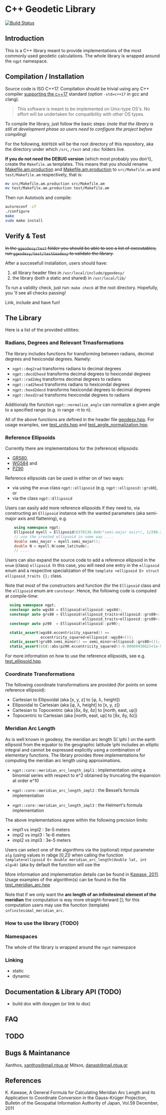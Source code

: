 # C++ Geodetic Library

[![Build Status](https://travis-ci.com/xanthospap/ggeodesy.svg?branch=master)](https://travis-ci.com/xanthospap/ggeodesy)

## Introduction

This is a C++ library meant to provide implementations of the most commonly used
geodetic calculations. The whole library is wrapped around the `ngpt` namespace.

## Compilation / Installation

Source code is ISO C++17. Compilation should be trivial using any C++ compiler
[supporting the c++17](https://en.wikipedia.org/wiki/C%2B%2B17#Compiler_support) 
standard (option `-std=c++17` in gcc and clang).

> This software is meant to be implemented on Unix-type OS's. No effort will be
> undertaken for compatibility with other OS types.

To compile the library, just follow the basic steps: (*note that the library is still at development phase so users need to configure the project before compiling*)

For the following, `ROOTDIR` will be the root directory of this repository,
aka the directory under which `/src`, `/test` and `/doc` folders live.

**If you do not need the DEBUG version** (which most probably you don't), create the `Makefile.am` templates. This means that you
should rename [Makefile.am.production](src/Makefile.am.production) and [Makefile.am.production](test/Makefile.am.production) to
`src/Makefile.am` and `test/Makefile.am` respectively, that is:

```bash
mv src/Makefile.am.production src/Makefile.am
mv test/Makefile.am.production test/Makefile.am
```

Then run Autotools and compile:

```bash
autoreconf -if
./configure
make
sudo make install
```

## Verify & Test

~~In the `ggeodesy/test` folder you should be able to see a list of executables; run `ggeodesy/test/testGeodesy` to validate the library.~~

After a succesefull installation, users should have:

1. all library header files in `/usr/local/include/ggeodesy/`
2. the library (both a static and shared) in `/usr/local/lib/`

To run a validity check, just run: `make check` at the root directory. Hopefully, 
you 'll see all checks passing!

Link, include and have fun!

## The Library

Here is a list of the provided utilities:

### Radians, Degrees and Relevant Trnasformations

The library includes functions for transforming between radians, decimal degrees 
and hexicondal degrees. Namely:

  - `ngpt::deg2rad` transforms radians to decimal degrees
  - `ngpt::decd2hexd` transforms decimal degrees to hexicondal degrees
  - `ngpt::rad2deg` transforms decimal degrees to radians
  - `ngpt::rad2hexd` transforms radians to hexicondal degrees
  - `ngpt::hexd2decd` transforms hexicondal degrees to decimal degrees
  - `ngpt::hexd2rad` transforms hexicondal degrees to radians

Additionaly the function `ngpt::normalize_angle` can normalize a given angle 
to a specified range (e.g. in range -π to π).

All of the above functions are defined in the header file [geodesy.hpp](https://github.com/xanthospap/ggeodesy/blob/master/src/geodesy.hpp). For usage examples, see 
[test_units.hpp](https://github.com/xanthospap/ggeodesy/blob/master/test/test_units.cpp) and [test_angle_normalization.hpp](https://github.com/xanthospap/ggeodesy/blob/master/test/test_angle_normalization.cc).

### Reference Ellipsoids

Currently there are implementations for the (reference) ellipsoids:

  - [GRS80](https://en.wikipedia.org/wiki/Geodetic_Reference_System_1980),
  - [WGS84](https://en.wikipedia.org/wiki/World_Geodetic_System) and 
  - [PZ90](https://eng.mil.ru/files/PZ-90.11_final-v8.pdf)

Reference ellipsoids can be used in either on of two ways:

 - via using the `enum` class `ngpt::ellipsoid` (e.g. `ngpt::ellipsoid::grs80`), or
 - via the class `ngpt::Ellipsoid`

Users can easily add more reference ellipsoids if they need to, via constructing 
an `Ellipsoid` instance with the wanted parameters (aka semi-major axis and flattening), e.g.

```cpp
    using namespace ngpt;
    Ellipsoid myell = Ellipsoid(6378136.0e0/*semi-major axis*/, 1/298.25784/*flattening factor*/);
    // use the created ellipsoid in some way ....
    double semi_major = myell.semi_major();
    double N = myell.N(some_latitude);
    // ....
```

Users can also expand the source code to add a reference ellipsoid in the `enum` (class)
`ellipsoid`. In this case, you will need one entry in the `ellipsoid` enum and a
respective specialization of the `template <ellipsoid E> struct ellipsoid_traits {};` 
class.

Note that most of the constructors and function (for the `Ellipsoid` class and the 
`ellipsoid` enum are `constexpr`. Hence, the following code is computed at compile-time:

```cpp
  using namespace ngpt;
  constexpr auto wgs84 = Ellipsoid(ellipsoid::wgs84);
  constexpr auto grs80 = Ellipsoid(ellipsoid_traits<ellipsoid::grs80>::a,
                                   ellipsoid_traits<ellipsoid::grs80>::f);
  constexpr auto pz90  = Ellipsoid(ellipsoid::pz90);

  static_assert(wgs84.eccentricity_squared() == 
                eccentricity_squared<ellipsoid::wgs84>());
  static_assert(grs80.semi_minor() == semi_minor<ellipsoid::grs80>());
  static_assert(std::abs(pz90.eccentricity_squared()-0.0066943662)<1e-9);
```

For more information on how to use the reference ellipsoids, see e.g. [test_ellipsoid.hpp](https://github.com/xanthospap/ggeodesy/blob/master/test/test_ellipsoid.cpp).

### Coordinate Transformations

The following coordinate transformations are provided (for points on some reference ellipsoid):
* Cartesian to Ellipsoidal (aka [x, y, z] to [φ, λ, height])
* Ellipsoidal to Cartesian (aka [φ, λ, height] to [x, y, z])
* Cartesian to Topocentric (aka [δx, δy, δz] to [north, east, up])
* Topocentric to Cartesian (aka  [north, east, up] to [δx, δy, δz])

### Meridian Arc Length

As is well known in geodesy, the meridian arc length S( \phi ) on the earth ellipsoid 
from the equator to the geographic latitude \phi includes an elliptic integral and 
cannot be expressed explicitly using a combination of elementary functions. The library 
provides three implementations for computing the meridian arc length using approximations.

* `ngpt::core::meridian_arc_length_impl1` : implementation using a binomial series 
with respect to e^2 obtained by truncating the expansion at order e^10

* `ngpt::core::meridian_arc_length_impl2` : the Bessel’s formula implementation

* `ngpt::core::meridian_arc_length_impl3` : the Helmert's formula implementation

The above implementations agree within the following precision limits:

* impl1 vs impl2 : 3e-5 meters
* impl2 vs impl3 : 1e-6 meters
* impl2 vs impl3 : 3e-5 meters

Users can select one of the algorithms via the (optional) intput parameter `alg` 
(using values in rabge [0,2]) when calling the function 
`template<ellipsoid E> double meridian_arc_length(double lat, int alg=0)` (aka 
by default the function will use the 

More information and implementation details can be found in [Kawase, 2011](#kawase). 
Usage examples of the algorithm(s) can be found in the file 
[test_meridian_arc.hpp](https://github.com/xanthospap/ggeodesy/blob/master/test/test_meridian_arc.cpp)

Note that if we only want the __arc length of an infinitesimal element of the meridian__ the 
computation is way more straight-forward []; for this computation users may use the 
function (template) `infinitesimal_meridian_arc`.

### How to use the library (TODO)

### Namespaces

The whole of the library is wrapped around the `ngpt` namespace

### Linking

- static
- dynamic

## Documentation & Library API (TODO)

- build dox with doxygen (or link to dox)

## FAQ

## TODO

## Bugs & Maintanance
Xanthos, xanthos@mail.ntua.gr
Mitsos, danast@mail.ntua.gr

## References 

<a id="kawase"></a> K. Kawase, A General Formula for Calculating Meridian Arc Length and its Application to Coordinate 
Conversion in the Gauss-Krüger Projection, Bulletin of the Geospatial Information Authority of Japan, Vol.59 December, 2011
